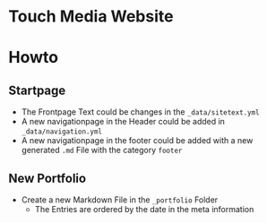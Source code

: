 # Touch Media Website

# Howto
## Startpage
- The Frontpage Text could be changes in the `_data/sitetext.yml`
- A new navigationpage in the Header could be added in `_data/navigation.yml`
- A new navigationpage in the footer could be added with a new generated `.md` File with the category `footer`

## New Portfolio
- Create a new Markdown File in the `_portfolio` Folder
  - The Entries are ordered by the date in the meta information